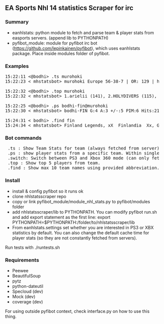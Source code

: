 ## EA Sports Nhl 14 statistics Scraper for irc ##

### Summary ###
 *  eanhlstats: python module to fetch and parse team & player stats from easports servers. (append lib to PYTHONPATH)
 *  pyfibot_module: module for pyfibot irc bot (https://github.com/lepinkainen/pyfibot), which uses eanhlstats package. Place inside modules folder of pyfibot.
 
### Examples ###
<pre>
15:22:11 <@bodhi> .ts murohoki
15:22:23 < mhstatsbot> murohoki Europe 56-38-7 | OR: 129 | http://www.easportsworld.com/en_US/clubs/NHL14PS3/26/match-results

15:22:32 <@bodhi> .top murohoki
15:22:32 < mhstatsbot> 1.arielii (141), 2.HOLYDIVERS (115), 3.Noddactius (79), 4.Mr_Fagstrom (78), 5.qolazor (41)

15:22:25 <@bodhi> .ps bodhi-fin@murohoki
15:22:30 < mhstatsbot> bodhi-FIN G:4 A:3 +/-:5 PIM:6 Hits:21 BS:1 S:17

15:24:31 < bodhi> .find fin
15:24:34 < mhstatsbot> Finland Legends, xX  Finlandia  Xx, Germanys Finest, Leijonat, FINLAND, Kirvesrinnat, Swaggers
</pre>


### Bot commands ###
<pre>
 .ts <team name>: Show Team Stats for team (always fetched from server)
 .ps <player_name@team>: show player stats from a specific team. Within single request data is cached for 5 minutes for the whole team, making following requests from the same team faster. 
 .switch: Switch between PS3 and Xbox 360 mode (can only fetch data from one at a time)
 .top <team name>: Show top 5 players from team.
 .find <team abbreviation>: Show max 10 team names using provided abbreviation.
</pre>

### Install ###
 *  install & config pyfibot so it runs ok
 *  clone nhlstatsscraper repo
 *  copy or link pyfibot_module/module_nhl_stats.py to pyfibot/modules folder
 *  add nhlstatsscraper/lib to PYTHONPATH. You can modify pyfibot run.sh and add export statement as the first line: export PYTHONPATH=$PYTHONPATH:/folder/to/nhlstatsscraper/lib
 *  From eanhlstats.settings set whether you are interested in PS3 or XBX statistics by default. You can also change the default cache time for player stats (so they are not constantly fetched from servers).

 Run tests with ./runtests.sh

### Requirements ###
 *  Peewee
 *  BeautifulSoup
 *  pytz
 *  python-dateutil
 *  Specloud (dev)
 *  Mock (dev)
 *  coverage (dev)

For using outside pyfibot context, check interface.py on how to use this thing.	

